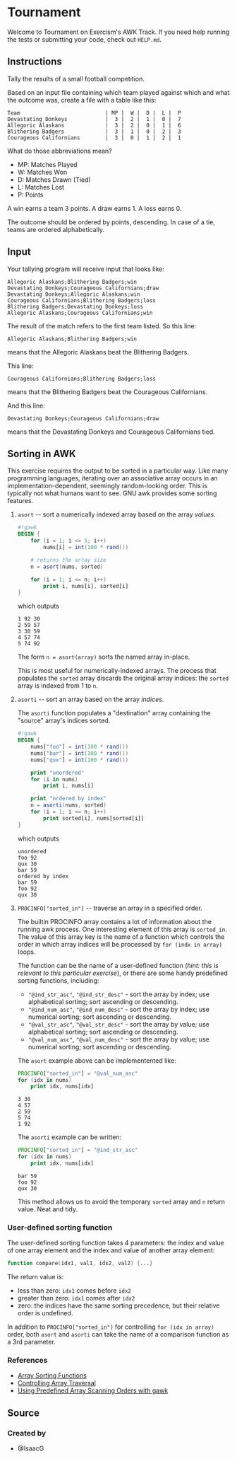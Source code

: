 # Tournament

Welcome to Tournament on Exercism's AWK Track.
If you need help running the tests or submitting your code, check out `HELP.md`.

## Instructions

Tally the results of a small football competition.

Based on an input file containing which team played against which and what the
outcome was, create a file with a table like this:

```text
Team                           | MP |  W |  D |  L |  P
Devastating Donkeys            |  3 |  2 |  1 |  0 |  7
Allegoric Alaskans             |  3 |  2 |  0 |  1 |  6
Blithering Badgers             |  3 |  1 |  0 |  2 |  3
Courageous Californians        |  3 |  0 |  1 |  2 |  1
```

What do those abbreviations mean?

- MP: Matches Played
- W: Matches Won
- D: Matches Drawn (Tied)
- L: Matches Lost
- P: Points

A win earns a team 3 points. A draw earns 1. A loss earns 0.

The outcome should be ordered by points, descending. In case of a tie, teams are ordered alphabetically.

## Input

Your tallying program will receive input that looks like:

```text
Allegoric Alaskans;Blithering Badgers;win
Devastating Donkeys;Courageous Californians;draw
Devastating Donkeys;Allegoric Alaskans;win
Courageous Californians;Blithering Badgers;loss
Blithering Badgers;Devastating Donkeys;loss
Allegoric Alaskans;Courageous Californians;win
```

The result of the match refers to the first team listed. So this line:

```text
Allegoric Alaskans;Blithering Badgers;win
```

means that the Allegoric Alaskans beat the Blithering Badgers.

This line:

```text
Courageous Californians;Blithering Badgers;loss
```

means that the Blithering Badgers beat the Courageous Californians.

And this line:

```text
Devastating Donkeys;Courageous Californians;draw
```

means that the Devastating Donkeys and Courageous Californians tied.

## Sorting in AWK

This exercise requires the output to be sorted in a particular way.  Like
many programming languages, iterating over an associative array occurs in
an implementation-dependent, seemingly random-looking order. This is typically
not what humans want to see.  GNU awk provides some sorting features.

1. `asort` -- sort a numerically indexed array based on the array _values_.

    ```awk
    #!gawk 
    BEGIN {
        for (i = 1; i <= 5; i++)
            nums[i] = int(100 * rand())

        # returns the array size
        n = asort(nums, sorted)

        for (i = 1; i <= n; i++)
            print i, nums[i], sorted[i]
    }
    ```
    which outputs
    ```none
    1 92 30
    2 59 57
    3 30 59
    4 57 74
    5 74 92
    ```

    The form `n = asort(array)` sorts the named array in-place.

    This is most useful for numerically-indexed arrays. The process that
    populates the `sorted` array discards the original array indices: the
    `sorted` array is indexed from 1 to `n`.

1. `asorti` -- sort an array based on the array _indices_.

    The `asorti` function populates a "destination" array containing the 
    "source" array's indices sorted.

    ```awk
    #!gawk
    BEGIN {
        nums["foo"] = int(100 * rand())
        nums["bar"] = int(100 * rand())
        nums["qux"] = int(100 * rand())

        print "unordered"
        for (i in nums)
            print i, nums[i]

        print "ordered by index"
        n = asorti(nums, sorted)
        for (i = 1; i <= n; i++)
            print sorted[i], nums[sorted[i]]
    }
    ```
    which outputs
    ```none
    unordered
    foo 92
    qux 30
    bar 59
    ordered by index
    bar 59
    foo 92
    qux 30
    ```

1. `PROCINFO["sorted_in"]` -- traverse an array in a specified order.

    The builtin PROCINFO array contains a lot of information about the
    running awk process. One interesting element of this array is
    `sorted_in`. The value of this array key is the name of a function
    which controls the order in which array indices will be processed by `for
    (indx in array)` loops.

    The function can be the name of a user-defined function (_hint: this is
    relevant to this particular exercise_), or there are some handy
    predefined sorting functions, including:

    * `"@ind_str_asc"`, `"@ind_str_desc"` - sort the array by index; use
      alphabetical sorting; sort ascending or descending.
    * `"@ind_num_asc"`, `"@ind_num_desc"` - sort the array by index; use
      numerical sorting; sort ascending or descending.
    * `"@val_str_asc"`, `"@val_str_desc"` - sort the array by value; use
      alphabetical sorting; sort ascending or descending.
    * `"@val_num_asc"`, `"@val_num_desc"` - sort the array by value; use
      numerical sorting; sort ascending or descending.

    The `asort` example above can be implementented like:
    ```awk
    PROCINFO["sorted_in"] = "@val_num_asc"
    for (idx in nums)
        print idx, nums[idx]
    ```
    ```none
    3 30
    4 57
    2 59
    5 74
    1 92
    ```

    The `asorti` example can be written:
    ```awk
    PROCINFO["sorted_in"] = "@ind_str_asc"
    for (idx in nums)
        print idx, nums[idx]
    ```
    ```none
    bar 59
    foo 92
    qux 30
    ```

    This method allows us to avoid the temporary `sorted` array and `n`
    return value. Neat and tidy.

### User-defined sorting function

The user-defined sorting function takes 4 parameters: the index and
value of one array element and the index and value of another array
element:
```awk
function compare(idx1, val1, idx2, val2) {...}
```
The return value is:
* less than zero: `idx1` comes before `idx2`
* greater than zero: `idx1` comes after `idx2`
* zero: the indices have the same sorting precedence, but their relative order is undefined.

In addition to `PROCINFO["sorted_in"]` for controlling `for (idx in array)`
order, both `asort` and `asorti` can take the name of a comparison function
as a 3rd parameter.



### References

- [Array Sorting Functions](https://www.gnu.org/software/gawk/manual/html_node/Array-Sorting-Functions.html)
- [Controlling Array Traversal](https://www.gnu.org/software/gawk/manual/html_node/Controlling-Array-Traversal.html)
- [Using Predefined Array Scanning Orders with gawk](https://www.gnu.org/software/gawk/manual/html_node/Controlling-Scanning.html)

## Source

### Created by

- @IsaacG